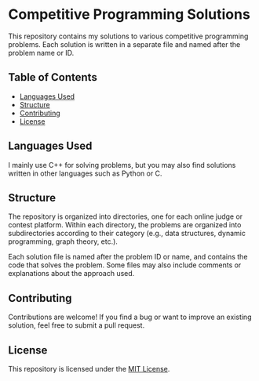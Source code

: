 # Competitive Programming Solutions

This repository contains my solutions to various competitive programming problems. Each solution is written in a separate file and named after the problem name or ID.

## Table of Contents

- [Languages Used](#languages-used)
- [Structure](#structure)
- [Contributing](#contributing)
- [License](#license)

## Languages Used

I mainly use C++ for solving problems, but you may also find solutions written in other languages such as Python or C.

## Structure

The repository is organized into directories, one for each online judge or contest platform. Within each directory, the problems are organized into subdirectories according to their category (e.g., data structures, dynamic programming, graph theory, etc.).

Each solution file is named after the problem ID or name, and contains the code that solves the problem. Some files may also include comments or explanations about the approach used.

## Contributing

Contributions are welcome! If you find a bug or want to improve an existing solution, feel free to submit a pull request.

## License

This repository is licensed under the [MIT License](LICENSE).
